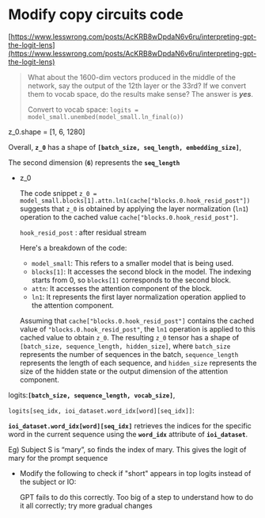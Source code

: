 # Modify copy circuits code

[https://www.lesswrong.com/posts/AcKRB8wDpdaN6v6ru/interpreting-gpt-the-logit-lens](https://www.lesswrong.com/posts/AcKRB8wDpdaN6v6ru/interpreting-gpt-the-logit-lens)

> What about the 1600-dim vectors produced in the middle of the network, say the output of the 12th layer or the 33rd? If we convert them to vocab space, do the results make sense? The answer is ***yes***.
> 
> 
> Convert to vocab space: `logits = model_small.unembed(model_small.ln_final(o))`
> 

z_0.shape = [1, 6, 1280]

Overall, **`z_0`** has a shape of **`[batch_size, seq_length, embedding_size]`**,

The second dimension (**`6`**) represents the **`seq_length`**

- z_0
    
    The code snippet `z_0 = model_small.blocks[1].attn.ln1(cache["blocks.0.hook_resid_post"])` suggests that `z_0` is obtained by applying the layer normalization (`ln1`) operation to the cached value `cache["blocks.0.hook_resid_post"]`.
    
    `hook_resid_post` : after residual stream
    
    Here's a breakdown of the code:
    
    - `model_small`: This refers to a smaller model that is being used.
    - `blocks[1]`: It accesses the second block in the model. The indexing starts from 0, so `blocks[1]` corresponds to the second block.
    - `attn`: It accesses the attention component of the block.
    - `ln1`: It represents the first layer normalization operation applied to the attention component.
    
    Assuming that `cache["blocks.0.hook_resid_post"]` contains the cached value of `"blocks.0.hook_resid_post"`, the `ln1` operation is applied to this cached value to obtain `z_0`. The resulting `z_0` tensor has a shape of `[batch_size, sequence_length, hidden_size]`, where `batch_size` represents the number of sequences in the batch, `sequence_length` represents the length of each sequence, and `hidden_size` represents the size of the hidden state or the output dimension of the attention component.
    

logits:**`[batch_size, sequence_length, vocab_size]`**,

`logits[seq_idx, ioi_dataset.word_idx[word][seq_idx]]`:

**`ioi_dataset.word_idx[word][seq_idx]`** retrieves the indices for the specific word in the current sequence using the **`word_idx`** attribute of **`ioi_dataset`**.

Eg) Subject S is “mary”, so finds the index of mary. This gives the logit of mary for the prompt sequence

- Modify the following to check if "short" appears in top logits instead of the subject or IO:
    
    GPT fails to do this correctly. Too big of a step to understand how to do it all correctly; try more gradual changes